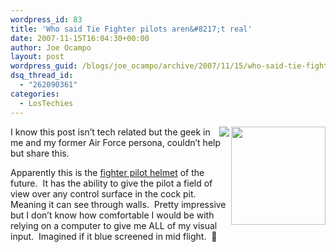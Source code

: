 ```yaml
---
wordpress_id: 83
title: 'Who said Tie Fighter pilots aren&#8217;t real'
date: 2007-11-15T16:04:30+00:00
author: Joe Ocampo
layout: post
wordpress_guid: /blogs/joe_ocampo/archive/2007/11/15/who-said-tie-fighter-pilots-aren-t-real.aspx
dsq_thread_id:
  - "262090361"
categories:
  - LosTechies
---
```

 <img height="157" src="http://www.comicstatues.com/images/attfightpilot2.jpg" width="151" align="right" /> <img src="http://i.i.com.com/cnwk.1d/i/bto/20071114/scary_helmet.jpg" align="right" />I know this post isn&#8217;t tech related but the geek in me and my former Air Force persona, couldn&#8217;t help but share this.

Apparently this is the <a href="http://crave.cnet.com/8301-1_105-9817743-1.html?tag=nefd.only" target="_blank">fighter pilot helmet</a> of the future.&nbsp; It has the ability to give the pilot a field of view over any control surface in the cock pit.&nbsp; Meaning it can see through walls.&nbsp; Pretty impressive but I don&#8217;t know how comfortable I would be with relying on a computer to give me ALL of my visual input.&nbsp; Imagined if it blue screened in mid flight.&nbsp; 🙂